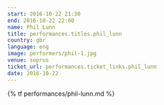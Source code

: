 ```yaml
---
start: 2016-10-22 21:30
end: 2016-10-22 22:00
name: Phil Lunn
title: performances.titles.phil_lunn
country: gbr
language: eng
image: performers/phil-1.jpg
venue: soprus
ticket_url: performances.ticket_links.phil_lunn
date: 2016-10-22
---
```


{% tf performances/phil-lunn.md %}
